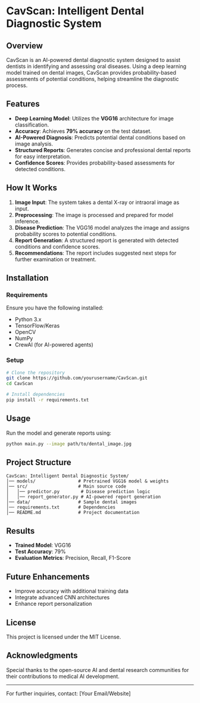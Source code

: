 # CavScan: Intelligent Dental Diagnostic System

## Overview
CavScan is an AI-powered dental diagnostic system designed to assist dentists in identifying and assessing oral diseases. Using a deep learning model trained on dental images, CavScan provides probability-based assessments of potential conditions, helping streamline the diagnostic process.

## Features
- **Deep Learning Model**: Utilizes the **VGG16** architecture for image classification.
- **Accuracy**: Achieves **79% accuracy** on the test dataset.
- **AI-Powered Diagnosis**: Predicts potential dental conditions based on image analysis.
- **Structured Reports**: Generates concise and professional dental reports for easy interpretation.
- **Confidence Scores**: Provides probability-based assessments for detected conditions.

## How It Works
1. **Image Input**: The system takes a dental X-ray or intraoral image as input.
2. **Preprocessing**: The image is processed and prepared for model inference.
3. **Disease Prediction**: The VGG16 model analyzes the image and assigns probability scores to potential conditions.
4. **Report Generation**: A structured report is generated with detected conditions and confidence scores.
5. **Recommendations**: The report includes suggested next steps for further examination or treatment.

## Installation
### Requirements
Ensure you have the following installed:
- Python 3.x
- TensorFlow/Keras
- OpenCV
- NumPy
- CrewAI (for AI-powered agents)

### Setup
```bash
# Clone the repository
git clone https://github.com/yourusername/CavScan.git
cd CavScan

# Install dependencies
pip install -r requirements.txt
```

## Usage
Run the model and generate reports using:
```bash
python main.py --image path/to/dental_image.jpg
```

## Project Structure
```
CavScan: Intelligent Dental Diagnostic System/
│── models/                # Pretrained VGG16 model & weights
│── src/                   # Main source code
│   │── predictor.py        # Disease prediction logic
│   │── report_generator.py # AI-powered report generation
│── data/                  # Sample dental images
│── requirements.txt       # Dependencies
│── README.md              # Project documentation
```

## Results
- **Trained Model**: VGG16
- **Test Accuracy**: 79%
- **Evaluation Metrics**: Precision, Recall, F1-Score

## Future Enhancements
- Improve accuracy with additional training data
- Integrate advanced CNN architectures
- Enhance report personalization

## License
This project is licensed under the MIT License.

## Acknowledgments
Special thanks to the open-source AI and dental research communities for their contributions to medical AI development.

---
For further inquiries, contact: [Your Email/Website]


